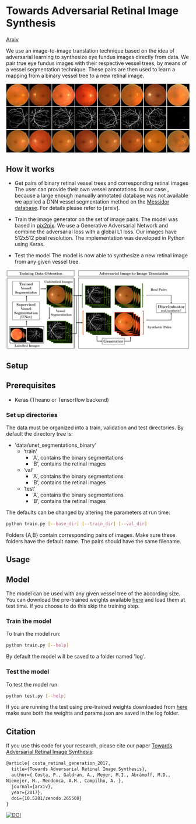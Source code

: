 # Towards Adversarial Retinal Image Synthesis

[Arxiv](https://arxiv.org/abs/1701.08974)

We use an image-to-image translation technique based on the idea of adversarial learning to synthesize eye fundus images directly from data. We pair true eye fundus images with their respective vessel trees, by means of a vessel segmentation technique. These pairs are then used to learn a mapping from a binary vessel tree to a new retinal image.

<img src="images/image_collage_extended.jpg" width="1200px"/>


## How it works
- Get pairs of binary retinal vessel trees and corresponding retinal images
   The user can provide their own vessel annotations.
   In our case , because a large enough manually annotated database was not available we applied a DNN vessel segmentation method on the [Messidor database](http://www.adcis.net/en/Download-Third-Party/Messidor.html). For details please refer to [arxiv].

- Train the image generator on the set of image pairs.
   The model was based in [pix2pix](https://github.com/phillipi/pix2pix). We use a Generative Adversarial Network and combine the adversarial loss with a global L1 loss. Our images have 512x512 pixel resolution. The implementation was developed in Python using Keras.


- Test the model
   The model is now able to synthesize a new retinal image from any given vessel tree.

<p align="center">
 <img src="images/gen_method.png" width="600px"/>
</p>

## Setup

## Prerequisites
- Keras (Theano or Tensorflow backend)

### Set up directories

The data must be organized into a train, validation and test directories. By default the directory tree is:

  * 'data/unet_segmentations_binary'
    * 'train'
        * 'A', contains the binary segmentations
	    * 'B', contains the retinal images
	* 'val'
	    * 'A', contains the binary segmentations
	    * 'B', contains the retinal images
	* 'test'
	    * 'A', contains the binary segmentations
	    * 'B', contains the retinal images

The defaults can be changed by altering the parameters at run time:
   ```bash
   python train.py [--base_dir] [--train_dir] [--val_dir]
   ```
Folders {A,B} contain corresponding pairs of images. Make sure these folders have the default name. The pairs should have the same filename.

## Usage

## Model

The model can be used with any given vessel tree of the according size. You can download the pre-trained weights available [here](https://drive.google.com/drive/folders/0B_82R0TWezB9VExYbmt2ZUJSUmc?usp=sharing) and load them at test time. If you choose to do this skip the training step.

### Train the model

   To train the model run:

   ```bash
   python train.py [--help]
   ```
   By default the model will be saved to a folder named 'log'.

### Test the model

   To test the model run:

   ```bash
   python test.py [--help]
   ```
   If you are running the test using pre-trained weights downloaded from [here](https://drive.google.com/drive/folders/0B_82R0TWezB9VExYbmt2ZUJSUmc?usp=sharing) make sure both the weights and params.json are saved in the log folder.


## Citation
If you use this code for your research, please cite our paper [Towards Adversarial Retinal Image Synthesis](https://arxiv.org/abs/1701.08974):

```
@article{ costa_retinal_generation_2017,
  title={Towards Adversarial Retinal Image Synthesis},
  author={ Costa, P., Galdran, A., Meyer, M.I., Abràmoff, M.D., Niemejer, M., Mendonca, A.M., Campilho, A. },
  journal={arxiv},
  year={2017},
  doi={10.5281/zenodo.265508}
}
```

[![DOI](https://zenodo.org/badge/DOI/10.5281/zenodo.265508.svg)](https://doi.org/10.5281/zenodo.265508)
